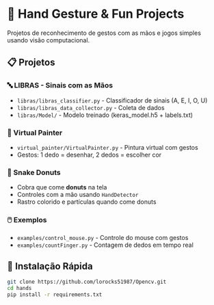# 🤚 Hand Gesture & Fun Projects

Projetos de reconhecimento de gestos com as mãos e jogos simples usando visão computacional.

## 📋 Projetos

### 🔤 LIBRAS - Sinais com as Mãos
- `libras/libras_classifier.py` - Classificador de sinais (A, E, I, O, U)
- `libras/libras_data_collector.py` - Coleta de dados
- `libras/Model/` - Modelo treinado (keras_model.h5 + labels.txt)

### 🎨 Virtual Painter
- `virtual_painter/VirtualPainter.py` - Pintura virtual com gestos
- Gestos: 1 dedo = desenhar, 2 dedos = escolher cor

### 🐍 Snake Donuts
- Cobra que come **donuts** na tela
- Controles com a mão usando `HandDetector`
- Rastro colorido e partículas quando come donuts

### 🖱️ Exemplos
- `examples/control_mouse.py` - Controle do mouse com gestos
- `examples/countFinger.py` - Contagem de dedos em tempo real

## 🚀 Instalação Rápida

```bash
git clone https://github.com/lorocks51987/Opencv.git
cd hands
pip install -r requirements.txt
